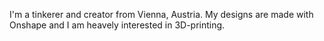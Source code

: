 I'm a tinkerer and creator from Vienna, Austria. My designs are made with Onshape and I am heavely interested in 3D-printing.

